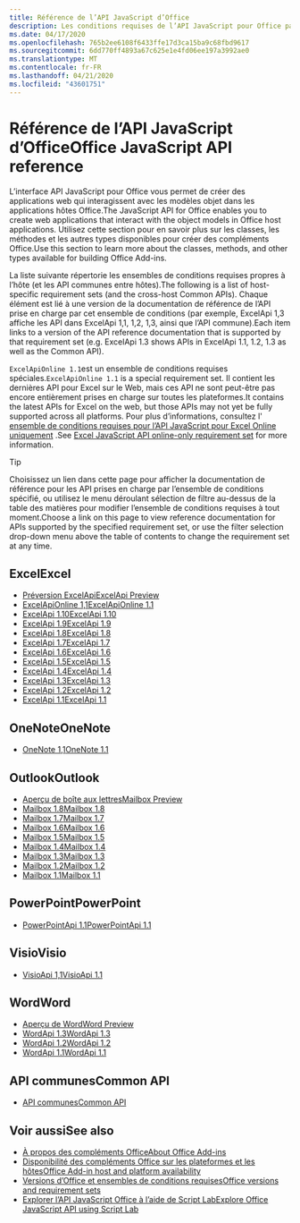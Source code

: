 ```yaml
---
title: Référence de l’API JavaScript d’Office
description: Les conditions requises de l’API JavaScript pour Office par hôte.
ms.date: 04/17/2020
ms.openlocfilehash: 765b2ee6108f6433ffe17d3ca15ba9c68fbd9617
ms.sourcegitcommit: 6dd770ff4893a67c625e1e4fd06ee197a3992ae0
ms.translationtype: MT
ms.contentlocale: fr-FR
ms.lasthandoff: 04/21/2020
ms.locfileid: "43601751"
---
```

# <a name="office-javascript-api-reference"></a><span data-ttu-id="8cb38-103">Référence de l’API JavaScript d’Office</span><span class="sxs-lookup"><span data-stu-id="8cb38-103">Office JavaScript API reference</span></span>

<span data-ttu-id="8cb38-104">L’interface API JavaScript pour Office vous permet de créer des applications web qui interagissent avec les modèles objet dans les applications hôtes Office.</span><span class="sxs-lookup"><span data-stu-id="8cb38-104">The JavaScript API for Office enables you to create web applications that interact with the object models in Office host applications.</span></span> <span data-ttu-id="8cb38-105">Utilisez cette section pour en savoir plus sur les classes, les méthodes et les autres types disponibles pour créer des compléments Office.</span><span class="sxs-lookup"><span data-stu-id="8cb38-105">Use this section to learn more about the classes, methods, and other types available for building Office Add-ins.</span></span>

<span data-ttu-id="8cb38-106">La liste suivante répertorie les ensembles de conditions requises propres à l’hôte (et les API communes entre hôtes).</span><span class="sxs-lookup"><span data-stu-id="8cb38-106">The following is a list of host-specific requirement sets (and the cross-host Common APIs).</span></span> <span data-ttu-id="8cb38-107">Chaque élément est lié à une version de la documentation de référence de l’API prise en charge par cet ensemble de conditions (par exemple, ExcelApi 1,3 affiche les API dans ExcelApi 1,1, 1,2, 1,3, ainsi que l’API commune).</span><span class="sxs-lookup"><span data-stu-id="8cb38-107">Each item links to a version of the API reference documentation that is supported by that requirement set (e.g. ExcelApi 1.3 shows APIs in ExcelApi 1.1, 1.2, 1.3 as well as the Common API).</span></span>

<span data-ttu-id="8cb38-108">`ExcelApiOnline 1.1`est un ensemble de conditions requises spéciales.</span><span class="sxs-lookup"><span data-stu-id="8cb38-108">`ExcelApiOnline 1.1` is a special requirement set.</span></span> <span data-ttu-id="8cb38-109">Il contient les dernières API pour Excel sur le Web, mais ces API ne sont peut-être pas encore entièrement prises en charge sur toutes les plateformes.</span><span class="sxs-lookup"><span data-stu-id="8cb38-109">It contains the latest APIs for Excel on the web, but those APIs may not yet be fully supported across all platforms.</span></span> <span data-ttu-id="8cb38-110">Pour plus d’informations, consultez l' [ensemble de conditions requises pour l’API JavaScript pour Excel Online uniquement](/office/dev/add-ins/reference/requirement-sets/excel-api-online-requirement-set) .</span><span class="sxs-lookup"><span data-stu-id="8cb38-110">See [Excel JavaScript API online-only requirement set](/office/dev/add-ins/reference/requirement-sets/excel-api-online-requirement-set) for more information.</span></span>

> [!TIP]
> <span data-ttu-id="8cb38-111">Choisissez un lien dans cette page pour afficher la documentation de référence pour les API prises en charge par l’ensemble de conditions spécifié, ou utilisez le menu déroulant sélection de filtre au-dessus de la table des matières pour modifier l’ensemble de conditions requises à tout moment.</span><span class="sxs-lookup"><span data-stu-id="8cb38-111">Choose a link on this page to view reference documentation for APIs supported by the specified requirement set, or use the filter selection drop-down menu above the table of contents to change the requirement set at any time.</span></span>

## <a name="excel"></a><span data-ttu-id="8cb38-112">Excel</span><span class="sxs-lookup"><span data-stu-id="8cb38-112">Excel</span></span>

- [<span data-ttu-id="8cb38-113">Préversion ExcelApi</span><span class="sxs-lookup"><span data-stu-id="8cb38-113">ExcelApi Preview</span></span>](/javascript/api/excel?view=excel-js-preview)
- [<span data-ttu-id="8cb38-114">ExcelApiOnline 1,1</span><span class="sxs-lookup"><span data-stu-id="8cb38-114">ExcelApiOnline 1.1</span></span>](/javascript/api/excel?view=excel-js-online)
- [<span data-ttu-id="8cb38-115">ExcelApi 1.10</span><span class="sxs-lookup"><span data-stu-id="8cb38-115">ExcelApi 1.10</span></span>](/javascript/api/excel?view=excel-js-1.10)
- [<span data-ttu-id="8cb38-116">ExcelApi 1.9</span><span class="sxs-lookup"><span data-stu-id="8cb38-116">ExcelApi 1.9</span></span>](/javascript/api/excel?view=excel-js-1.9)
- [<span data-ttu-id="8cb38-117">ExcelApi 1.8</span><span class="sxs-lookup"><span data-stu-id="8cb38-117">ExcelApi 1.8</span></span>](/javascript/api/excel?view=excel-js-1.8)
- [<span data-ttu-id="8cb38-118">ExcelApi 1.7</span><span class="sxs-lookup"><span data-stu-id="8cb38-118">ExcelApi 1.7</span></span>](/javascript/api/excel?view=excel-js-1.7)
- [<span data-ttu-id="8cb38-119">ExcelApi 1.6</span><span class="sxs-lookup"><span data-stu-id="8cb38-119">ExcelApi 1.6</span></span>](/javascript/api/excel?view=excel-js-1.6)
- [<span data-ttu-id="8cb38-120">ExcelApi 1.5</span><span class="sxs-lookup"><span data-stu-id="8cb38-120">ExcelApi 1.5</span></span>](/javascript/api/excel?view=excel-js-1.5)
- [<span data-ttu-id="8cb38-121">ExcelApi 1.4</span><span class="sxs-lookup"><span data-stu-id="8cb38-121">ExcelApi 1.4</span></span>](/javascript/api/excel?view=excel-js-1.4)
- [<span data-ttu-id="8cb38-122">ExcelApi 1.3</span><span class="sxs-lookup"><span data-stu-id="8cb38-122">ExcelApi 1.3</span></span>](/javascript/api/excel?view=excel-js-1.3)
- [<span data-ttu-id="8cb38-123">ExcelApi 1.2</span><span class="sxs-lookup"><span data-stu-id="8cb38-123">ExcelApi 1.2</span></span>](/javascript/api/excel?view=excel-js-1.2)
- [<span data-ttu-id="8cb38-124">ExcelApi 1.1</span><span class="sxs-lookup"><span data-stu-id="8cb38-124">ExcelApi 1.1</span></span>](/javascript/api/excel?view=excel-js-1.1)

## <a name="onenote"></a><span data-ttu-id="8cb38-125">OneNote</span><span class="sxs-lookup"><span data-stu-id="8cb38-125">OneNote</span></span>

- [<span data-ttu-id="8cb38-126">OneNote 1,1</span><span class="sxs-lookup"><span data-stu-id="8cb38-126">OneNote 1.1</span></span>](/javascript/api/onenote?view=onenote-js-1.1)

## <a name="outlook"></a><span data-ttu-id="8cb38-127">Outlook</span><span class="sxs-lookup"><span data-stu-id="8cb38-127">Outlook</span></span>

- [<span data-ttu-id="8cb38-128">Aperçu de boîte aux lettres</span><span class="sxs-lookup"><span data-stu-id="8cb38-128">Mailbox Preview</span></span>](/javascript/api/outlook?view=outlook-js-preview)
- [<span data-ttu-id="8cb38-129">Mailbox 1.8</span><span class="sxs-lookup"><span data-stu-id="8cb38-129">Mailbox 1.8</span></span>](/javascript/api/outlook?view=outlook-js-1.8)
- [<span data-ttu-id="8cb38-130">Mailbox 1.7</span><span class="sxs-lookup"><span data-stu-id="8cb38-130">Mailbox 1.7</span></span>](/javascript/api/outlook?view=outlook-js-1.7)
- [<span data-ttu-id="8cb38-131">Mailbox 1.6</span><span class="sxs-lookup"><span data-stu-id="8cb38-131">Mailbox 1.6</span></span>](/javascript/api/outlook?view=outlook-js-1.6)
- [<span data-ttu-id="8cb38-132">Mailbox 1.5</span><span class="sxs-lookup"><span data-stu-id="8cb38-132">Mailbox 1.5</span></span>](/javascript/api/outlook?view=outlook-js-1.5)
- [<span data-ttu-id="8cb38-133">Mailbox 1.4</span><span class="sxs-lookup"><span data-stu-id="8cb38-133">Mailbox 1.4</span></span>](/javascript/api/outlook?view=outlook-js-1.4)
- [<span data-ttu-id="8cb38-134">Mailbox 1.3</span><span class="sxs-lookup"><span data-stu-id="8cb38-134">Mailbox 1.3</span></span>](/javascript/api/outlook?view=outlook-js-1.3)
- [<span data-ttu-id="8cb38-135">Mailbox 1.2</span><span class="sxs-lookup"><span data-stu-id="8cb38-135">Mailbox 1.2</span></span>](/javascript/api/outlook?view=outlook-js-1.2)
- [<span data-ttu-id="8cb38-136">Mailbox 1.1</span><span class="sxs-lookup"><span data-stu-id="8cb38-136">Mailbox 1.1</span></span>](/javascript/api/outlook?view=outlook-js-1.1)

## <a name="powerpoint"></a><span data-ttu-id="8cb38-137">PowerPoint</span><span class="sxs-lookup"><span data-stu-id="8cb38-137">PowerPoint</span></span>

- [<span data-ttu-id="8cb38-138">PowerPointApi 1.1</span><span class="sxs-lookup"><span data-stu-id="8cb38-138">PowerPointApi 1.1</span></span>](/javascript/api/powerpoint?view=powerpoint-js-1.1)

## <a name="visio"></a><span data-ttu-id="8cb38-139">Visio</span><span class="sxs-lookup"><span data-stu-id="8cb38-139">Visio</span></span>

- [<span data-ttu-id="8cb38-140">VisioApi 1,1</span><span class="sxs-lookup"><span data-stu-id="8cb38-140">VisioApi 1.1</span></span>](/javascript/api/visio?view=visio-js-1.1)

## <a name="word"></a><span data-ttu-id="8cb38-141">Word</span><span class="sxs-lookup"><span data-stu-id="8cb38-141">Word</span></span>

- [<span data-ttu-id="8cb38-142">Aperçu de Word</span><span class="sxs-lookup"><span data-stu-id="8cb38-142">Word Preview</span></span>](/javascript/api/word?view=word-js-preview)
- [<span data-ttu-id="8cb38-143">WordApi 1.3</span><span class="sxs-lookup"><span data-stu-id="8cb38-143">WordApi 1.3</span></span>](/javascript/api/word?view=word-js-1.3)
- [<span data-ttu-id="8cb38-144">WordApi 1.2</span><span class="sxs-lookup"><span data-stu-id="8cb38-144">WordApi 1.2</span></span>](/javascript/api/word?view=word-js-1.2)
- [<span data-ttu-id="8cb38-145">WordApi 1.1</span><span class="sxs-lookup"><span data-stu-id="8cb38-145">WordApi 1.1</span></span>](/javascript/api/word?view=word-js-1.1)

## <a name="common-api"></a><span data-ttu-id="8cb38-146">API communes</span><span class="sxs-lookup"><span data-stu-id="8cb38-146">Common API</span></span>

- [<span data-ttu-id="8cb38-147">API communes</span><span class="sxs-lookup"><span data-stu-id="8cb38-147">Common API</span></span>](/javascript/api/office?view=common-js)

## <a name="see-also"></a><span data-ttu-id="8cb38-148">Voir aussi</span><span class="sxs-lookup"><span data-stu-id="8cb38-148">See also</span></span>

- [<span data-ttu-id="8cb38-149">À propos des compléments Office</span><span class="sxs-lookup"><span data-stu-id="8cb38-149">About Office Add-ins</span></span>](/office/dev/add-ins/overview)
- [<span data-ttu-id="8cb38-150">Disponibilité des compléments Office sur les plateformes et les hôtes</span><span class="sxs-lookup"><span data-stu-id="8cb38-150">Office Add-in host and platform availability</span></span>](/office/dev/add-ins/overview/office-add-in-availability)
- [<span data-ttu-id="8cb38-151">Versions d’Office et ensembles de conditions requises</span><span class="sxs-lookup"><span data-stu-id="8cb38-151">Office versions and requirement sets</span></span>](/office/dev/add-ins/develop/office-versions-and-requirement-sets)
- [<span data-ttu-id="8cb38-152">Explorer l’API JavaScript Office à l’aide de Script Lab</span><span class="sxs-lookup"><span data-stu-id="8cb38-152">Explore Office JavaScript API using Script Lab</span></span>](/office/dev/add-ins/overview/explore-with-script-lab)
